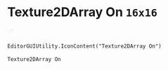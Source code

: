 # Texture2DArray On `16x16`
<img src="/img/Texture2DArray%20On.png" width=16 height=16>

``` CSharp
EditorGUIUtility.IconContent("Texture2DArray On")
```
```
Texture2DArray On
```
